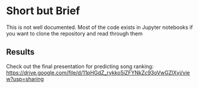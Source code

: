 # Short but Brief

This is not well documented. Most of the code exists in Jupyter notebooks if you want to clone the repository and read through them

## Results

Check out the final presentation for predicting song ranking: 
https://drive.google.com/file/d/11pHGdZ_rykko5iZFYNkZc93oVwGZlXyj/view?usp=sharing

